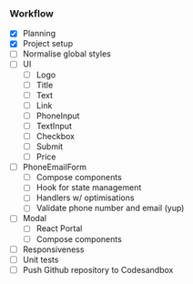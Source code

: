 ### Workflow

- [x]  Planning
- [x]  Project setup
- [ ]  Normalise global styles
- [ ]  UI
    - [ ]  Logo
    - [ ]  Title
    - [ ]  Text
    - [ ]  Link
    - [ ]  PhoneInput
    - [ ]  TextInput
    - [ ]  Checkbox
    - [ ]  Submit
    - [ ]  Price
- [ ]  PhoneEmailForm
    - [ ]  Compose components
    - [ ]  Hook for state management
    - [ ]  Handlers w/ optimisations
    - [ ]  Validate phone number and email (yup)
- [ ]  Modal
    - [ ]  React Portal
    - [ ]  Compose components
- [ ]  Responsiveness
- [ ]  Unit tests
- [ ]  Push Github repository to Codesandbox
